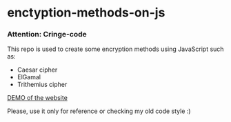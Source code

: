 # enctyption-methods-on-js
### Attention: Cringe-code
This repo is used to create some encryption methods using JavaScript such as:

* Caesar cipher
* ElGamal
* Trithemius cipher

[DEMO of the website](https://enctyption-methods-mag.netlify.app/)

Please, use it only for reference or checking my old code style :)
